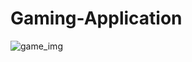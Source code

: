 # Gaming-Application

![game_img](https://user-images.githubusercontent.com/30682653/55405399-97565f00-5577-11e9-9137-254da14a1719.png)
